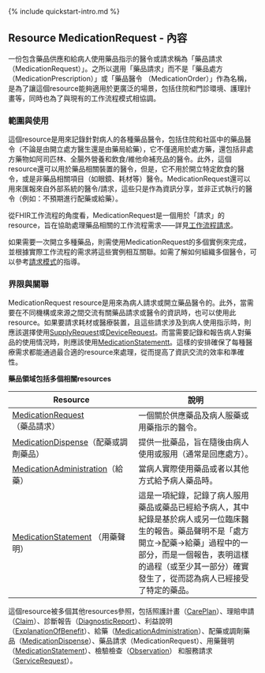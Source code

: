 {% include quickstart-intro.md %}

## Resource MedicationRequest - 內容

一份包含藥品供應和給病人使用藥品指示的醫令或請求稱為「藥品請求 （MedicationRequest）」。之所以選用「藥品請求」而不是「藥品處方 （MedicationPrescription）」或「藥品醫令 （MedicationOrder）」作為名稱，是為了讓這個resource能夠適用於更廣泛的場景，包括住院和門診環境、護理計畫等，同時也為了與現有的工作流程模式相協調。

### 範圍與使用

這個resource是用來記錄針對病人的各種藥品醫令，包括住院和社區中的藥品醫令（不論是由開立處方醫生還是由藥局給藥），它不僅適用於處方藥，還包括非處方藥物如阿司匹林、全腸外營養和飲食/維他命補充品的醫令。此外，這個resource還可以用於藥品相關裝置的醫令，但是，它不用於開立特定飲食的醫令，或是非藥品相關項目（如眼鏡、耗材等）醫令。MedicationRequest還可以用來匯報來自外部系統的醫令/請求，這些只是作為資訊分享，並非正式執行的醫令（例如：不預期進行配藥或給藥）。

從FHIR工作流程的角度看，MedicationRequest是一個用於「請求」的resource，旨在協助處理藥品相關的工作流程需求——詳見[工作流程請求](https://hl7.org/fhir/R4/workflow.html#request)。

如果需要一次開立多種藥品，則需使用MedicationRequest的多個實例來完成，並根據實際工作流程的需求將這些實例相互關聯。如需了解如何組織多個醫令，可以參考[請求模式](https://hl7.org/fhir/R4/request.html#compound)的指導。

### 界限與關聯

MedicationRequest resource是用來為病人請求或開立藥品醫令的。此外，當需要在不同機構或來源之間交流有關藥品請求或醫令的資訊時，也可以使用此resource。如果要請求耗材或醫療裝置，且這些請求涉及到病人使用指示時，則應該選擇使用[SupplyRequest](https://hl7.org/fhir/R4/supplyrequest.html)或[DeviceRequest](https://hl7.org/fhir/R4/devicerequest.html)。而當需要記錄和報告病人對藥品的使用情況時，則應該使用[MedicationStatementt](StructureDefinition-MedicationStatement-twcore.html)。這樣的安排確保了每種醫療需求都能通過最合適的resource來處理，從而提高了資訊交流的效率和準確性。


**藥品領域包括多個相關resources**

<table class="grid rwd-table">
  <thead>
    <tr>
      <th style="width: 240px;">Resource</th>
      <th>說明</th>
    </tr>
  </thead>
  <tbody>
    <tr>
      <td><a href="StructureDefinition-MedicationRequest-twcore.html">MedicationRequest</a>（藥品請求）</td>
      <td>一個關於供應藥品及病人服藥或用藥指示的醫令。</td>
    </tr>
    <tr>
      <td><a href="StructureDefinition-MedicationDispense-twcore.html">MedicationDispense</a>（配藥或調劑藥品）</td>
      <td>提供一批藥品，旨在隨後由病人使用或服用（通常是回應處方）。</td>
    </tr>
    <tr>
      <td><a href="https://hl7.org/fhir/R4/medicationadministration.html">MedicationAdministration</a>（給藥）</td>
      <td>當病人實際使用藥品或者以其他方式給予病人藥品時。</td>
    </tr>
    <tr>
      <td><a href="StructureDefinition-MedicationStatement-twcore.html">MedicationStatement</a> （用藥聲明）</td>
      <td>這是一項紀錄，記錄了病人服用藥品或藥品已經給予病人，其中紀錄是基於病人或另一位臨床醫生的報告。藥品聲明不是「處方開立-&gt;配藥-&gt;給藥」過程中的一部分，而是一個報告，表明這樣的過程（或至少其一部分）確實發生了，從而認為病人已經接受了特定的藥品。</td>
    </tr>
  </tbody>
</table>


這個resource被多個其他resources參照，包括照護計畫（[CarePlan](https://hl7.org/fhir/R4/careplan.html#CarePlan)）、理賠申請（[Claim](https://hl7.org/fhir/R4/claim.html#Claim)）、診斷報告（[DiagnosticReport](StructureDefinition-DiagnosticReport-twcore.html)）、利益說明（[ExplanationOfBenefit](https://hl7.org/fhir/R4/explanationofbenefit.html#ExplanationOfBenefit)）、給藥（[MedicationAdministration](https://hl7.org/fhir/R4/medicationadministration.html#MedicationAdministration)）、配藥或調劑藥品（[MedicationDispense](StructureDefinition-MedicationDispense-twcore.html)）、藥品請求（MedicationRequest）、用藥聲明（[MedicationStatement](StructureDefinition-MedicationStatement-twcore.html)）、檢驗檢查（[Observation](StructureDefinition-Observation-laboratoryResult-twcore.html)） 和服務請求（[ServiceRequest](https://hl7.org/fhir/R4/servicerequest.html#ServiceRequest)）。
